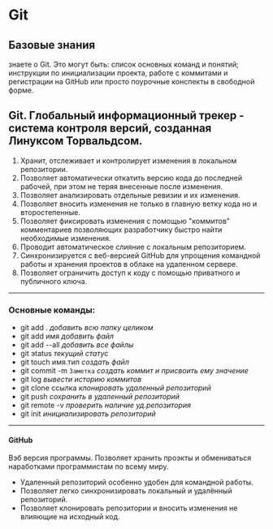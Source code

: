 # Git 
Базовые знания
---
знаете о Git. Это могут быть: список основных команд и понятий; инструкции по инициализации проекта, работе с коммитами и регистрации на GitHub или просто поурочные конспекты в свободной форме.
## Git. Глобальный информационный трекер - система контроля версий, созданная Линуксом Торвальдсом.
1. Хранит, отслеживает и контролирует изменения в локальном репозитории.
2. Позволяет автоматически откатить версию кода до последней рабочей, при этом не теряя внесенные после изменения.
3. Позволяет анализировать отдельные ревизии и их изменения.
4. Позволяет вносить изменения не только в главную ветку кода но и второстепенные.
5. Позволяет фиксировать изменения с помощью "коммитов" комментариев позволяющих разработчику быстро найти необходимые изменения.
6. Проводит автоматическое слияние с локальным репозиторием.
7. Синхронизируется с веб-версией GitHub для упрощения командной работы и хранения проектов
 в облаке на удаленном сервере.
8. Позволяет ограничить доступ к коду с помощью приватного и публичного ключа.
---
### Основные команды:
* git add . *добавить всю папку целиком*
* git add имя *добавить файл*
* git add --all *добавить все файлы*
* git эtatus *текущий статус*
* git touch имя.тип *создать файл*
* git commit -m `Заметка` *создать коммит и присвоить ему значение*
* git log *вывести историю коммитов*
* git clone ссылка *клонировать удаленный репозиторий*
* git push *сохранить в удаленный репозиторий*
* git remote -v *проверить наличие уд.репозитория*
* git init *инициализировать репозиторий*
---
#### GitHub
Вэб версия программы. Позволяет хранить проэкты и обмениваться наработками программистам по всему миру. 
- Удаленный репозиторий особенно удобен для командной работы.
- Позволяет легко синхронизировать локальный и удалённый репозиторий. 
- Позволяет клонировать репозитории и вносить изменения не влияющие на исходный код.
 

